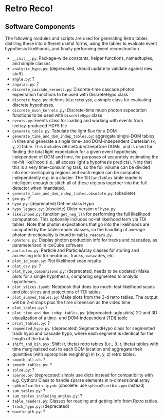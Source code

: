 # Retro Reco!

## Software Components

The following modules and scripts are used for generating Retro tables,
distilling these into different useful forms, using the tables to evaluate
event hypothesis likelihoods, and finally performing event reconstruction.

* `__init__.py`: Package-wide constants, helper functions, namedtuples, and
simple classes
* `analytic_hypo.py`: (deprecated, should update to validate against new stuff)
* `angle.py`: ?
* `angular.py`: ?
* `discrete_cascade_kernels.py`: Discrete-time cascade photon expectation functions to be used with DiscreteHypo class
* `discrete_hypo.py`: defines `DiscreteHypo`, a simple class for evaluating discrete hypotheses.
* `discrete_muon_kernels.py`: Discrete-time muon photon expectation functions to be used with `DiscreteHypo` class
* `events.py`: Events class for loading and working with events from icetray-produced HDF5 file
* `generate_table.py`: Tabulate the light flux for a DOM
* `generate_time_and_dom_indep_tables.py`: aggregate single-DOM tables in
time and generate a single time- and DOM-independent Cartesian (x, y, z) table.
This  includes _all_ IceCube/DeepCore DOMs, and is used for finding the total
light expectation for a given event hypothesis, independent of DOM and time,
for purposes of accurately estimating the no-hit likelihood (i.e., all excess
light a hypothesis predicts). Note that this is a very time-consuming task, so
the full volume can be divided into non-overlapping regions and each region can
be computed independently e.g. in a cluster. The `TDICartTables` table reader
is intelligent enough to stitch all of these regions together into the full
detector when intantiated.
* `generate_time_and_dom_indep_tables.obsolete.py`: (obsolete)
* `geo.py`: ?
* `hypo.py`: (deprecated) Define class Hypo 
* `hypo_legacy.py`: (obsolete) Older version of `hypo.py`
* `likelihood.py`: function `get_neg_llh` for performing the full likelihood computation. This optionally includes no-hit likelihood term via TDI tables. Note that photon expectations that go into the likelihoods are computed by the table-reader classes, so the handling of average photon directionality is found in `table_readers.py`.
* `nphotons.py`: Display photon production info for tracks and cascades, as
parameterized in IceCube software
* `particles.py`: Particle and ParticleArray classes for storing and accessing info for
neutrinos, tracks, cascades, etc.
* `plot_1d_scan.py`: Plot likelihood scan results
* `plot_csv.py`: ?
* `plot_hypo_comparisons.py`: (deprecated, needs to be updated) Make plots for a
single hypothesis, comparing segmented to analytic hypotheses.
* `plot_slices.ipynb`: Notebook that does too much: test likelihood scans _and_
plot slices and projections of TDI tables
* `plot_summed_tables.py`: Make plots from the 3-d retro tables. The output
will be 2-d maps plus the time dimension as the video time
* `plot_tables.py`: ?
* `plot_time_and_dom_indep_tables.py`: (deprecated: ugly plots) 2D and 3D
visualization of a time- and DOM-independent (TDI) table
* `print_tables.py`: ?
* `segmented_hypo.py`: (deprecated) SegmentedHypo class for segmented track hypo
and cascade hypo, where each segment is identical for the length of the track.
* `shift_and_bin.pyx`: Shift (r, theta) retro tables (i.e., (t, r, theta)
tables with time marginalized out) to each DOM location and aggregate their
quantities (with appropriate weighting) in (x, y, z) retro tables.
* `smooth_all.sh`: ?
* `smooth_tables.py`: ?
* `solve.py`: ?
* `sparse.py`: (deprecated: simply use dicts instead for compatibility with e.g. Cython) Class to handle sparse elements in n-dimensional array
* `sphbin2cartbin.ipynb`: (obsolete: use `sphbin2cartbin.pyx` instead)
* `sum_tables.py`: ?
* `sum_tables_including_angles.py`: ?
* `table_readers.py`: Classes for reading and getting info from Retro tables.
* `track_hypo.py`: (deprecated)
* `wavelength.py`: ?
